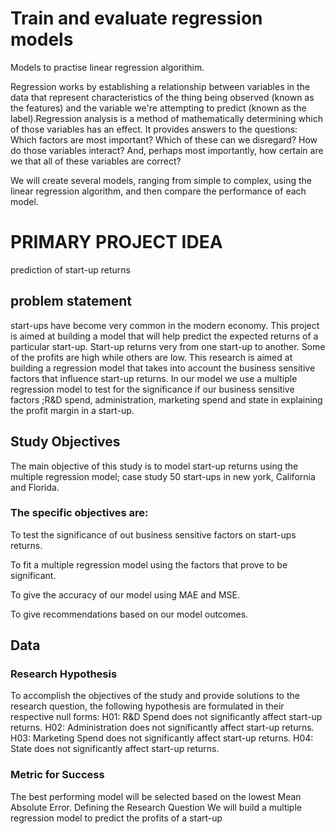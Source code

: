 # Train and evaluate regression models

Models to practise linear regression algorithim.

Regression works by establishing a relationship between variables in the data that represent characteristics of the thing being observed (known as the features) and the variable we're attempting to predict (known as the label).Regression analysis is a method of mathematically determining which of those variables has an effect. It provides answers to the questions: Which factors are most important? Which of these can we disregard? How do those variables interact? And, perhaps most importantly, how certain are we that all of these variables are correct?


We will create several models, ranging from simple to complex, using the linear regression algorithm, and then compare the performance of each model.

# PRIMARY PROJECT IDEA
prediction of start-up returns

## problem statement

start-ups have become very common in the modern economy. This project is aimed at building a model that will help predict the expected returns of a particular start-up. Start-up returns very from one start-up to another. Some of the profits are high while others are low. This research is aimed at building a regression model that takes into account the business sensitive factors that influence start-up returns. In our model we use a multiple regression model to test for the significance if our business sensitive factors  ;R&D spend, administration, marketing spend and state in explaining the profit margin in a start-up.


## Study Objectives

The main objective of this study is to model start-up returns using the multiple regression model; case study 50 start-ups in new york, California and Florida.

### The specific objectives are:

To test the significance of out business sensitive factors on start-ups returns.

To fit a multiple regression model using the factors that prove to be significant.

To give the accuracy of our model using MAE and MSE.

To give recommendations based on our model outcomes.


## Data

### Research Hypothesis

To accomplish the objectives of the study and provide solutions to the research question, the following hypothesis are formulated in their respective null forms:
H­01:  R&D Spend does not significantly affect start-up returns.
H02:  Administration does not significantly affect start-up returns.
H03: Marketing Spend does not significantly affect start-up returns.
H04: State does not significantly affect start-up returns.


### Metric for Success
The best performing model will be selected based on the lowest Mean Absolute Error.
Defining the Research Question
We will build a multiple regression model to predict the profits of a start-up
